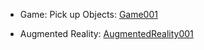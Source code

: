 - Game: Pick up Objects: [Game001](./Game001.md)

- Augmented Reality: [AugmentedReality001](./AugmentedReality001.md)
